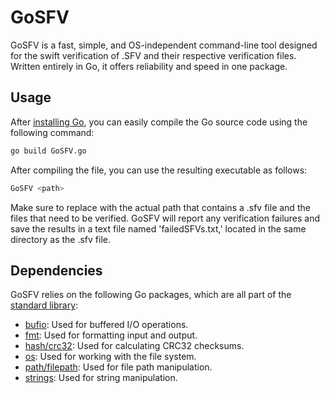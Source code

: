 # GoSFV

GoSFV is a fast, simple, and OS-independent command-line tool designed for the swift verification of .SFV and their respective verification files. Written entirely in Go, it offers reliability and speed in one package.

## Usage
After [installing Go](https://go.dev/dl/), you can easily compile the Go source code using the following command:
```bash
go build GoSFV.go
```

After compiling the file, you can use the resulting executable as follows:
```bash
GoSFV <path>
```
Make sure to replace <path> with the actual path that contains a .sfv file and the files that need to be verified. GoSFV will report any verification failures and save the results in a text file named 'failedSFVs.txt,' located in the same directory as the .sfv file.

## Dependencies
GoSFV relies on the following Go packages, which are all part of the [standard library](https://pkg.go.dev/std):

- [bufio](https://pkg.go.dev/bufio@go1.21.0): Used for buffered I/O operations.
- [fmt](https://pkg.go.dev/fmt): Used for formatting input and output.
- [hash/crc32](https://pkg.go.dev/hash/crc32): Used for calculating CRC32 checksums.
- [os](https://pkg.go.dev/os): Used for working with the file system.
- [path/filepath](https://pkg.go.dev/path/filepath): Used for file path manipulation.
- [strings](https://pkg.go.dev/strings): Used for string manipulation.
